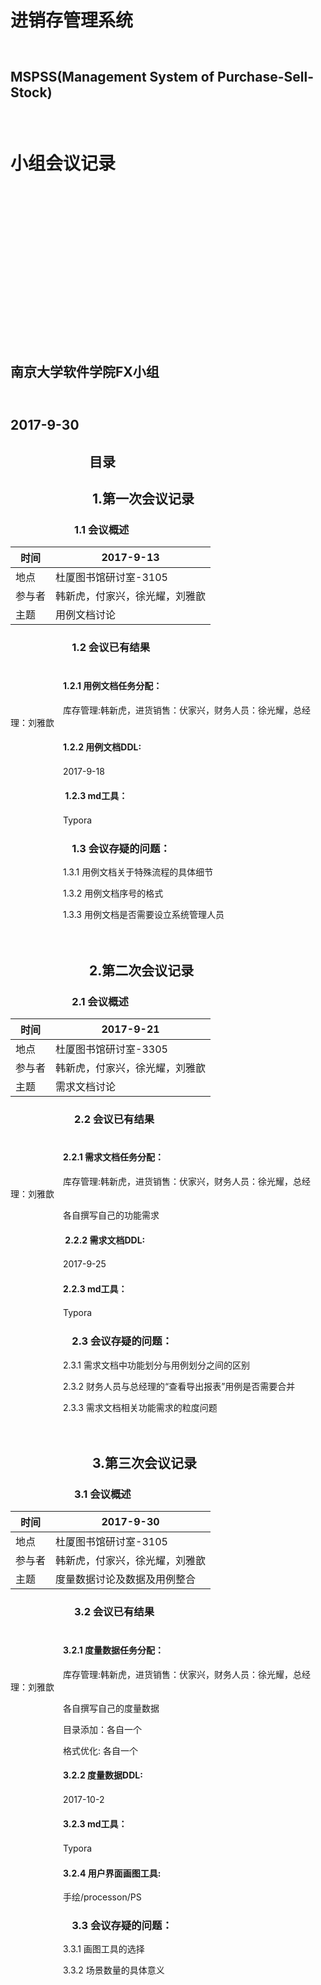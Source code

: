 # 　　　　　　　　　　　　　　　　　　　　　　　　　　进销存管理系统<br>
## 　　　　　　　　　　　　　　　　　　　MSPSS(Management System of Purchase-Sell-Stock) <br>
# 　　　　　　　　　　　　　　　　　　　　　　　　　　小组会议记录<br>

<br>

<br>

<br>

<br>

<br>

<br>

<br>

<br>

<br>

<br>

<br>

<br>

<br>

## 　　　　　　　　　　　　　　　　　　　　　　　　　南京大学软件学院FX小组<br>

## 　　　　　　　　　　　　　　　　　　　　　　　　　　　　　2017-9-30<br>



## 　　　　　　目录







## 　　　　　　 1.第一次会议记录<br>

### 　　　　　　 1.1 会议概述<br>

| 时间   | 2017-9-13       |
| ---- | --------------- |
| 地点   | 杜厦图书馆研讨室-3105   |
| 参与者  | 韩新虎，付家兴，徐光耀，刘雅歆 |
| 主题   | 用例文档讨论          |



###  　　　　　　1.2 会议已有结果<br><br>

####  　　　　　　1.2.1 用例文档任务分配：<br>

　　　　　　库存管理:韩新虎，进货销售：伏家兴，财务人员：徐光耀，总经理：刘雅歆<br>

####  　　　　　　1.2.2 用例文档DDL:<br>

　　　　　　2017-9-18<br>

#### 　　　　　　 1.2.3 md工具：<br>

　　　　　　Typora



###  　　　　　　1.3 会议存疑的问题：<br>

　　　　　　1.3.1 用例文档关于特殊流程的具体细节<br>

　　　　　　1.3.2 用例文档序号的格式<br>

　　　　　　1.3.3 用例文档是否需要设立系统管理人员<br><br><br>





##  　　　　　　2.第二次会议记录<br>

###  　　　　　　2.1 会议概述<br>

| 时间   | 2017-9-21       |
| ---- | --------------- |
| 地点   | 杜厦图书馆研讨室-3305   |
| 参与者  | 韩新虎，付家兴，徐光耀，刘雅歆 |
| 主题   | 需求文档讨论          |



### 　　　　　　 2.2 会议已有结果<br><br>

####  　　　　　　2.2.1 需求文档任务分配：<br>

　　　　　　库存管理:韩新虎，进货销售：伏家兴，财务人员：徐光耀，总经理：刘雅歆<br>

　　　　　　各自撰写自己的功能需求<br>

#### 　　　　　　 2.2.2 需求文档DDL:<br>

　　　　　　2017-9-25<br>

####  　　　　　　2.2.3 md工具：<br>

　　　　　　Typora



###  　　　　　　2.3 会议存疑的问题：<br>

　　　　　　2.3.1 需求文档中功能划分与用例划分之间的区别<br>

　　　　　　2.3.2 财务人员与总经理的“查看导出报表”用例是否需要合并<br>

　　　　　　2.3.3 需求文档相关功能需求的粒度问题<br><br><br>









## 　　　　　　 3.第三次会议记录<br>

### 　　　　　　 3.1 会议概述<br>

| 时间   | 2017-9-30       |
| ---- | --------------- |
| 地点   | 杜厦图书馆研讨室-3105   |
| 参与者  | 韩新虎，付家兴，徐光耀，刘雅歆 |
| 主题   | 度量数据讨论及数据及用例整合  |



### 　　　　　　 3.2 会议已有结果<br><br>

####  　　　　　　3.2.1 度量数据任务分配：<br>

　　　　　　库存管理:韩新虎，进货销售：伏家兴，财务人员：徐光耀，总经理：刘雅歆<br>

　　　　　　各自撰写自己的度量数据<br>

　　　　　　目录添加：各自一个<br>

　　　　　　格式优化:   各自一个<br>

####  　　　　　　3.2.2 度量数据DDL:<br>

　　　　　　2017-10-2<br>

####  　　　　　　3.2.3 md工具：<br>

　　　　　　Typora

####  　　　　　　3.2.4 用户界面画图工具:<br>

　　　　　　手绘/processon/PS



###  　　　　　　3.3 会议存疑的问题：<br>

　　　　　　3.3.1 画图工具的选择<br>

　　　　　　3.3.2 场景数量的具体意义<br>















